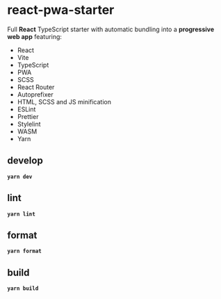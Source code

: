 # react-pwa-starter

Full **React** TypeScript starter with automatic bundling into a **progressive web app** featuring:

- React
- Vite
- TypeScript
- PWA
- SCSS
- React Router
- Autoprefixer
- HTML, SCSS and JS minification
- ESLint
- Prettier
- Stylelint
- WASM
- Yarn

## develop

**`yarn dev`**

## lint

**`yarn lint`**

## format

**`yarn format`**

## build

**`yarn build`**
